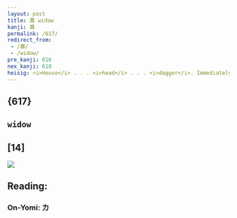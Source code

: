```yaml
---
layout: post
title: 寡 widow
kanji: 寡
permalink: /617/
redirect_from:
 - /寡/
 - /widow/
pre_kanji: 616
nex_kanji: 618
heisig: <i>House</i> . . . <i>head</i> . . . <i>dagger</i>. Immediately we get another instance of a very odd exception. Notice how the final stroke of the head is lengthened, giving the final two strokes a chance to stretch out and make room for the <i>dagger</i> that fits in beneath.
---
```


## {617}

## `widow`

## [14]

<div class="stroke"><img src="E5AFA1.png" /></div>

## Reading:

### On-Yomi: カ
